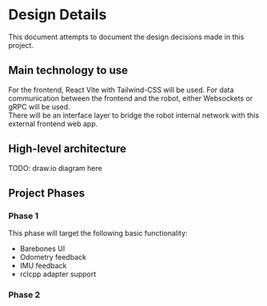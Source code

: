 # Design Details

This document attempts to document the design decisions made in this project.

## Main technology to use

For the frontend, React Vite with Tailwind-CSS will be used. For data communication between the frontend and the robot, either Websockets or gRPC will be used.  
There will be an interface layer to bridge the robot internal network with this external frontend web app. 

## High-level architecture
TODO: draw.io diagram here

## Project Phases
### Phase 1
This phase will target the following basic functionality:
- Barebones UI
- Odometry feedback
- IMU feedback
- rclcpp adapter support

### Phase 2
